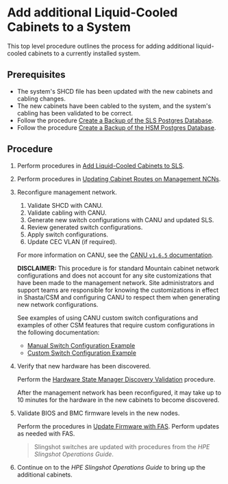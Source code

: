 # Add additional Liquid-Cooled Cabinets to a System

This top level procedure outlines the process for adding additional liquid-cooled cabinets to a currently installed system.

## Prerequisites

- The system's SHCD file has been updated with the new cabinets and cabling changes.
- The new cabinets have been cabled to the system, and the system's cabling has been validated to be correct.
- Follow the procedure [Create a Backup of the SLS Postgres Database](../system_layout_service/Create_a_Backup_of_the_SLS_Postgres_Database.md).
- Follow the procedure [Create a Backup of the HSM Postgres Database](../hardware_state_manager/Create_a_Backup_of_the_HSM_Postgres_Database.md).

## Procedure

1. Perform procedures in [Add Liquid-Cooled Cabinets to SLS](../system_layout_service/Add_Liquid-Cooled_Cabinets_To_SLS.md).

1. Perform procedures in [Updating Cabinet Routes on Management NCNs](Updating_Cabinet_Routes_on_Management_NCNs.md).

1. Reconfigure management network.

    1. Validate SHCD with CANU.
    1. Validate cabling with CANU.
    1. Generate new switch configurations with CANU and updated SLS.
    1. Review generated switch configurations.
    1. Apply switch configurations.
    1. Update CEC VLAN (if required).

    For more information on CANU, see the [CANU `v1.6.5` documentation](https://github.com/Cray-HPE/canu/blob/1.6.5/readme.md).

    **DISCLAIMER:** This procedure is for standard Mountain cabinet network configurations and does not account for any site customizations that have been made to the management network.
    Site administrators and support teams are responsible for knowing the customizations in effect in Shasta/CSM and configuring CANU to respect them when generating new network configurations.

    See examples of using CANU custom switch configurations and examples of other CSM features that require custom configurations in the following documentation:

    - [Manual Switch Configuration Example](../network/management_network/manual_switch_config.md)
    - [Custom Switch Configuration Example](https://github.com/Cray-HPE/canu/blob/7e0cb58b6253b4c02be1bd420a619befab1f33ca/docs/network_configuration_and_upgrade/custom_config.md)

1. Verify that new hardware has been discovered.

    Perform the [Hardware State Manager Discovery Validation](../validate_csm_health.md#hms-smd-discovery-validation) procedure.

    After the management network has been reconfigured, it may take up to 10 minutes for the hardware in the new cabinets to become discovered.

1. Validate BIOS and BMC firmware levels in the new nodes.

    Perform the procedures in [Update Firmware with FAS](../firmware/Update_Firmware_with_FAS.md). Perform updates as needed with FAS.

    > Slingshot switches are updated with procedures from the *HPE Slingshot Operations Guide*.

1. Continue on to the *HPE Slingshot Operations Guide* to bring up the additional cabinets.
